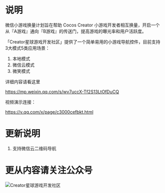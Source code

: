 # 说明
微信小游戏换量计划旨在帮助 Cocos Creator 小游戏开发者相互换量，开启一个从『A游戏』通向『B游戏』的传送门，提高游戏的曝光率和用户活跃度。

「Creator星球游戏开发社区」提供了一个简单易用的小游戏导航控件，目前支持3大模式5类应用场景：
1. 本地模式
2. 微信云模式
3. 微笑模式

详细内容请看这里

https://mp.weixin.qq.com/s/wv7uccX-Tf2S13LtOfDuCQ


视频演示连接：

https://v.qq.com/x/page/c3000cefbkt.html


# 更新说明

1. 支持微信云二维码导航

# 更从内容请关注公众号
![Creator星球游戏开发社区](https://github.com/ShawnZhang2015/ShaderHelper2/raw/master/gzh.jpg)